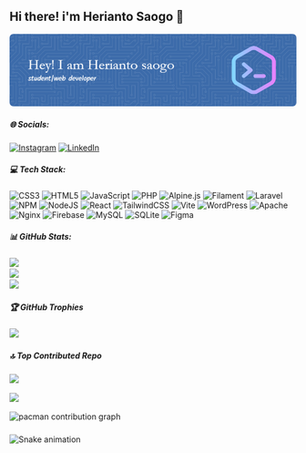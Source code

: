 ## Hi there! i'm Herianto Saogo 👋

![herianto saogo](img/github-header-image.png)

##### 🌐 Socials:

[![Instagram](https://img.shields.io/badge/Instagram-%23E4405F.svg?logo=Instagram&logoColor=white)](https://instagram.com/saogoherianto) [![LinkedIn](https://img.shields.io/badge/LinkedIn-%230077B5.svg?logo=linkedin&logoColor=white)](https://linkedin.com/in/heriantosaogo)

##### 💻 Tech Stack:

![CSS3](https://img.shields.io/badge/css3-%231572B6.svg?style=for-the-badge&logo=css3&logoColor=white) ![HTML5](https://img.shields.io/badge/html5-%23E34F26.svg?style=for-the-badge&logo=html5&logoColor=white) ![JavaScript](https://img.shields.io/badge/javascript-%23323330.svg?style=for-the-badge&logo=javascript&logoColor=%23F7DF1E) ![PHP](https://img.shields.io/badge/php-%23777BB4.svg?style=for-the-badge&logo=php&logoColor=white) ![Alpine.js](https://img.shields.io/badge/alpinejs-white.svg?style=for-the-badge&logo=alpinedotjs&logoColor=%238BC0D0) ![Filament](https://img.shields.io/badge/Filament-FFAA00?style=for-the-badge&logoColor=%23000000) ![Laravel](https://img.shields.io/badge/laravel-%23FF2D20.svg?style=for-the-badge&logo=laravel&logoColor=white) ![NPM](https://img.shields.io/badge/NPM-%23CB3837.svg?style=for-the-badge&logo=npm&logoColor=white) ![NodeJS](https://img.shields.io/badge/node.js-6DA55F?style=for-the-badge&logo=node.js&logoColor=white) ![React](https://img.shields.io/badge/react-%2320232a.svg?style=for-the-badge&logo=react&logoColor=%2361DAFB) ![TailwindCSS](https://img.shields.io/badge/tailwindcss-%2338B2AC.svg?style=for-the-badge&logo=tailwind-css&logoColor=white) ![Vite](https://img.shields.io/badge/vite-%23646CFF.svg?style=for-the-badge&logo=vite&logoColor=white) ![WordPress](https://img.shields.io/badge/WordPress-%23117AC9.svg?style=for-the-badge&logo=WordPress&logoColor=white) ![Apache](https://img.shields.io/badge/apache-%23D42029.svg?style=for-the-badge&logo=apache&logoColor=white) ![Nginx](https://img.shields.io/badge/nginx-%23009639.svg?style=for-the-badge&logo=nginx&logoColor=white) ![Firebase](https://img.shields.io/badge/firebase-a08021?style=for-the-badge&logo=firebase&logoColor=ffcd34) ![MySQL](https://img.shields.io/badge/mysql-4479A1.svg?style=for-the-badge&logo=mysql&logoColor=white) ![SQLite](https://img.shields.io/badge/sqlite-%2307405e.svg?style=for-the-badge&logo=sqlite&logoColor=white) ![Figma](https://img.shields.io/badge/figma-%23F24E1E.svg?style=for-the-badge&logo=figma&logoColor=white)

##### 📊 GitHub Stats:

![](https://github-readme-stats.vercel.app/api?username=heriantosaogo&theme=algolia&hide_border=false&include_all_commits=false&count_private=false)<br/>
![](https://nirzak-streak-stats.vercel.app/?user=heriantosaogo&theme=algolia&hide_border=false)<br/>
![](https://github-readme-stats.vercel.app/api/top-langs/?username=heriantosaogo&theme=algolia&hide_border=false&include_all_commits=false&count_private=false&layout=compact)

##### 🏆 GitHub Trophies

![](https://github-profile-trophy.vercel.app/?username=heriantosaogo&theme=algolia&no-frame=false&no-bg=true&margin-w=4)

##### 🔝 Top Contributed Repo

![](https://github-contributor-stats.vercel.app/api?username=heriantosaogo&limit=5&theme=dark&combine_all_yearly_contributions=true)

[![](https://visitcount.itsvg.in/api?id=heriantosaogo&icon=0&color=0)](https://visitcount.itsvg.in)

<picture>
  <source media="(prefers-color-scheme: dark)" srcset="https://raw.githubusercontent.com/heriantosaogo/heriantosaogo/output/pacman-contribution-graph-dark.svg">
  <source media="(prefers-color-scheme: light)" srcset="https://raw.githubusercontent.com/heriantosaogo/heriantosaogo/output/pacman-contribution-graph.svg">
  <img alt="pacman contribution graph" src="https://raw.githubusercontent.com/heriantosaogo/heriantosaogo/output/pacman-contribution-graph.svg">
</picture>

###

<img src="https://raw.githubusercontent.com/heriantosaogo/heriantosaogo/output/snake.svg" alt="Snake animation" />

###
